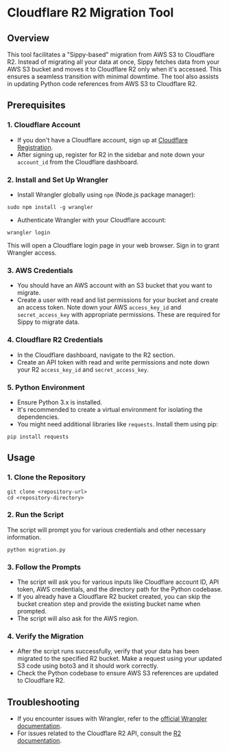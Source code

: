 # Cloudflare R2 Migration Tool

## Overview

This tool facilitates a "Sippy-based" migration from AWS S3 to Cloudflare R2. Instead of migrating all your data at once, Sippy fetches data from your AWS S3 bucket and moves it to Cloudflare R2 only when it's accessed. This ensures a seamless transition with minimal downtime. The tool also assists in updating Python code references from AWS S3 to Cloudflare R2.

## Prerequisites

### 1. Cloudflare Account

- If you don't have a Cloudflare account, sign up at [Cloudflare Registration](https://dash.cloudflare.com/sign-up).
- After signing up, register for R2 in the sidebar and note down your `account_id` from the Cloudflare dashboard.

### 2. Install and Set Up Wrangler

- Install Wrangler globally using `npm` (Node.js package manager):

```
sudo npm install -g wrangler
```


- Authenticate Wrangler with your Cloudflare account:

```
wrangler login
```

This will open a Cloudflare login page in your web browser. Sign in to grant Wrangler access.

### 3. AWS Credentials

- You should have an AWS account with an S3 bucket that you want to migrate.
- Create a user with read and list permissions for your bucket and create an access token. Note down your AWS `access_key_id` and `secret_access_key` with appropriate permissions. These are required for Sippy to migrate data.

### 4. Cloudflare R2 Credentials

- In the Cloudflare dashboard, navigate to the R2 section.
- Create an API token with read and write permissions and note down your R2 `access_key_id` and `secret_access_key`.

### 5. Python Environment

- Ensure Python 3.x is installed.
- It's recommended to create a virtual environment for isolating the dependencies.
- You might need additional libraries like `requests`. Install them using pip:

```
pip install requests
```


## Usage

### 1. Clone the Repository

```
git clone <repository-url>
cd <repository-directory>
```


### 2. Run the Script

The script will prompt you for various credentials and other necessary information. 

```
python migration.py
```


### 3. Follow the Prompts

- The script will ask you for various inputs like Cloudflare account ID, API token, AWS credentials, and the directory path for the Python codebase.
- If you already have a Cloudflare R2 bucket created, you can skip the bucket creation step and provide the existing bucket name when prompted.
- The script will also ask for the AWS region.

### 4. Verify the Migration

- After the script runs successfully, verify that your data has been migrated to the specified R2 bucket. Make a request using your updated S3 code using boto3 and it should work correctly.
- Check the Python codebase to ensure AWS S3 references are updated to Cloudflare R2.

## Troubleshooting

- If you encounter issues with Wrangler, refer to the [official Wrangler documentation](https://developers.cloudflare.com/wrangler/).
- For issues related to the Cloudflare R2 API, consult the [R2 documentation](https://developers.cloudflare.com/r2/).